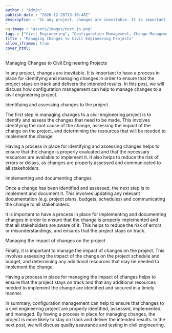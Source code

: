 ```yaml
---
author : "Admin"
publish_date : "2020-12-26T13:10:48Z"
description : "In any project, changes are inevitable. It is important to have a process in place for identifying and managing changes in order to ensure that the project stays on track and delivers the intended results. In this post, we will discuss how configuration management can help to manage changes to a civil engineering project.
"
og:image : "assets/images/next.js.png"
tags : ["Civil Engineering", "Configuration Management, Change Management"]
title : "Managing Changes to Civil Engineering Projects"
allow_iframes: true
cover_html: 
---
```


Managing Changes to Civil Engineering Projects

In any project, changes are inevitable. It is important to have a process in place for identifying and managing changes in order to ensure that the project stays on track and delivers the intended results. In this post, we will discuss how configuration management can help to manage changes to a civil engineering project.

Identifying and assessing changes to the project

The first step in managing changes to a civil engineering project is to identify and assess the changes that need to be made. This involves identifying the root cause of the change, assessing the impact of the change on the project, and determining the resources that will be needed to implement the change.

Having a process in place for identifying and assessing changes helps to ensure that the change is properly evaluated and that the necessary resources are available to implement it. It also helps to reduce the risk of errors or delays, as changes are properly assessed and communicated to all stakeholders.

Implementing and documenting changes

Once a change has been identified and assessed, the next step is to implement and document it. This involves updating any relevant documentation (e.g. project plans, budgets, schedules) and communicating the change to all stakeholders.

It is important to have a process in place for implementing and documenting changes in order to ensure that the change is properly implemented and that all stakeholders are aware of it. This helps to reduce the risk of errors or misunderstandings, and ensures that the project stays on track.

Managing the impact of changes on the project

Finally, it is important to manage the impact of changes on the project. This involves assessing the impact of the change on the project schedule and budget, and determining any additional resources that may be needed to implement the change.

Having a process in place for managing the impact of changes helps to ensure that the project stays on track and that any additional resources needed to implement the change are identified and secured in a timely manner.

In summary, configuration management can help to ensure that changes to a civil engineering project are properly identified, assessed, implemented, and managed. By having a process in place for managing changes, the project is more likely to stay on track and deliver the intended results. In the next post, we will discuss quality assurance and testing in civil engineering.
